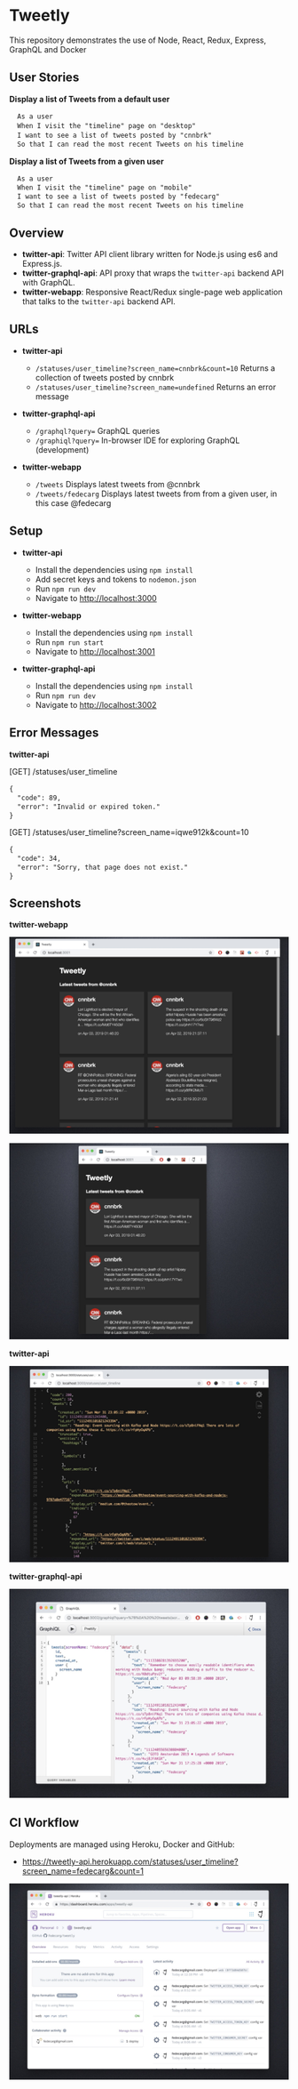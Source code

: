 # Tweetly

This repository demonstrates the use of Node, React, Redux, Express, GraphQL and Docker

## User Stories

**Display a list of Tweets from a default user**
```/Users/fed/GitHub/tweetly/README.md
  As a user
  When I visit the "timeline" page on "desktop"
  I want to see a list of tweets posted by "cnnbrk"
  So that I can read the most recent Tweets on his timeline
```
**Display a list of Tweets from a given user**
```
  As a user
  When I visit the "timeline" page on "mobile"
  I want to see a list of tweets posted by "fedecarg"
  So that I can read the most recent Tweets on his timeline
```

## Overview

* **twitter-api**: Twitter API client library written for Node.js using es6 and Express.js.
* **twitter-graphql-api**: API proxy that wraps the `twitter-api` backend API with GraphQL.
* **twitter-webapp**: Responsive React/Redux single-page web application that talks to the `twitter-api` backend API.

## URLs

* **twitter-api**
  - `/statuses/user_timeline?screen_name=cnnbrk&count=10` Returns a collection of tweets posted by cnnbrk
  - `/statuses/user_timeline?screen_name=undefined` Returns an error message

* **twitter-graphql-api**
  - `/graphql?query=` GraphQL queries
  - `/graphiql?query=` In-browser IDE for exploring GraphQL (development)

* **twitter-webapp**
  - `/tweets` Displays latest tweets from @cnnbrk
  - `/tweets/fedecarg` Displays latest tweets from from a given user, in this case @fedecarg
  
## Setup

* **twitter-api**
  - Install the dependencies using `npm install`
  - Add secret keys and tokens to `nodemon.json`
  - Run `npm run dev`
  - Navigate to [http://localhost:3000](http://localhost:3000)

* **twitter-webapp**
  - Install the dependencies using `npm install`
  - Run `npm run start`
  - Navigate to [http://localhost:3001](http://localhost:3001)
  
* **twitter-graphql-api**
  - Install the dependencies using `npm install`
  - Run `npm run dev`
  - Navigate to [http://localhost:3002](http://localhost:3002)

## Error Messages

**twitter-api**

[GET] /statuses/user_timeline
```
{
  "code": 89,
  "error": "Invalid or expired token."
}
```
[GET] /statuses/user_timeline?screen_name=iqwe912k&count=10
```
{
  "code": 34,
  "error": "Sorry, that page does not exist."
}
```

## Screenshots

**twitter-webapp**

![Desktop](https://raw.githubusercontent.com/fedecarg/tweetly/master/screenshot01.jpg)

![Mobile](https://raw.githubusercontent.com/fedecarg/tweetly/master/screenshot02.jpg)

**twitter-api**

![Twitter API](https://raw.githubusercontent.com/fedecarg/tweetly/master/screenshot03.jpg)

**twitter-graphql-api**

![GraphQL API](https://raw.githubusercontent.com/fedecarg/tweetly/master/screenshot04.jpg)

## CI Workflow

Deployments are managed using Heroku, Docker and GitHub:
* https://tweetly-api.herokuapp.com/statuses/user_timeline?screen_name=fedecarg&count=1

![Heroku](https://raw.githubusercontent.com/fedecarg/tweetly/master/screenshot05.jpg)
